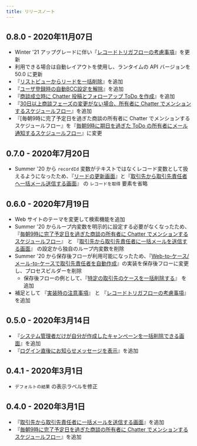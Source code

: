 ```yaml
---
title: リリースノート
---
```

## 0.8.0 - 2020年11月07日
* Winter '21 アップグレードに伴い『[レコードトリガフローの考慮事項](../unsupported-features)』を更新
* 利用できる場合は自動レイアウトを使用し、ランタイムの API バージョンを 50.0 に更新
* 『[リストビューからリードを一括削除](../mass-delete-leads)』を追加
* 『[ユーザ登録時の自動BCC設定を解除](../disable-user-email-auto-bcc)』を追加
* 『[商談成立時に Chatter 投稿とフォローアップ ToDo を作成](big-deal-chatter-alerts)』を追加
* 『[30日以上商談フェーズの変更がない場合、所有者に Chatter でメンションするスケジュールフロー](../opportunity-stage-duration-reminder)』を追加
* 『[毎朝9時に完了予定日を過ぎた商談の所有者に Chatter でメンションするスケジュールフロー』を『[毎朝9時に期日を過ぎた ToDo の所有者にメール通知するスケジュールフロー](../scheduled-task-email-reminder/)』に変更

## 0.7.0 - 2020年7月20日
* Summer '20 から `recordId` 変数がテキストではなくレコード変数として扱えるようになったため、『[リードの更新画面](../lead-update-screen)』と『[取引先から取引先責任者へ一括メール送信する画面](../mass-email-to-contacts-screen)』 の `レコードを取得` 要素を省略

## 0.6.0 - 2020年7月19日
* Web サイトのテーマを変更して検索機能を追加
* Summer '20 からループ内変数を明示的に設定する必要がなくなったため、『[毎朝9時に完了予定日を過ぎた商談の所有者に Chatter でメンションするスケジュールフロー](../scheduled-opportunity-chatter-reminder/)』 と 『[取引先から取引先責任者に一括メールを送信する画面](../mass-email-to-contacts-screen/)』 の設定から独自のループ内変数を削除
* Summer '20 から保存後フローが利用可能になったため、『[Web-to-ケース/メール-to-ケースで取引先責任者を自動作成](../create-contact-update-case-from-web-or-email)』の実装を保存後フローに変更し、プロセスビルダーを削除
    * 保存後フローの例として、『[特定の取引先のケースを一括削除する](../delete-cases-on-account)』 を追加
* 補足として 『[実装時の注意事項](../design-guideline)』 と 『[レコードトリガフローの考慮事項](../unsupported-features)』を追加

## 0.5.0 - 2020年3月14日
* 『[システム管理者だけが自分が作成したキャンペーンを一括削除できる画面](../mass-campaign-delete-by-admin-screen)』を追加
* 『[ログイン直後にお知らせメッセージを表示](../basic-login-flow)』を追加

## 0.4.1 - 2020年3月1日
* `デフォルトの結果` の表示ラベルを修正

## 0.4.0 - 2020年3月1日
* 『[取引先から取引先責任者に一括メールを送信する画面](../mass-email-to-contacts-screen/)』を追加
* 『[毎朝9時に完了予定日を過ぎた商談の所有者に Chatter でメンションするスケジュールフロー](../scheduled-opportunity-chatter-reminder/)』を追加